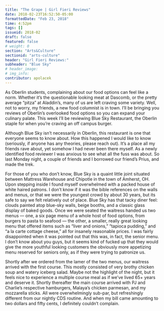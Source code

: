 ```yaml
---
title: "The Grape | Girl Fieri Reviews"
date: 2018-02-23T16:52:50-05:00
formattedDate: "Feb 23, 2018"
time: 4:52pm
tags: []
issueid: 2018-02
draft: false
featured: false
# weight: 0 
section: "Arts&Culture"
sectionid: "arts-culture"
header: "Girl Fieri Reviews:"
subheader: "Blue Sky"
# header_image:
# img_info: 
contributor: apolacek
---
```


As Oberlin students, complaining about our food options can feel like a norm. Whether it’s the questionable looking meat at Dascomb, or the pretty average “pitza” at Aladdin’s, many of us are left craving some variety. Well, not to worry, my friends, a new food columnist is in town. I’ll be bringing you reviews of Oberlin’s overlooked food options so you can expand your culinary palate. This week I’ll be reviewing Blue Sky Restaurant, the Oberlin staple for when you’re craving an off campus burger. 

Although Blue Sky isn’t necessarily in Oberlin, this restaurant is one that everyone seems to know about. How this happened I would like to know (seriously, if anyone has any theories, please reach out). It’s a place all my friends rave about, yet somehow I had never been there myself. As a newly identified food reviewer I was anxious to see what all the fuss was about. So last Monday night, a couple of friends and I borrowed our friend’s Prius, and made the trek. 

For those of you who don’t know, Blue Sky is a quaint little joint situated between Mattress Warehouse and Chipotle in the town of Amherst, OH. Upon stepping inside I found myself overwhelmed with a packed house of white haired patrons. I don’t know if it was the bible references on the walls and menus, or that we were the youngest crowd by about 30 years, but its safe to say we felt relatively out of place. Blue Sky has that tacky diner feel: clouds painted atop blue-sky walls, beige booths, and a classic glass display of baked goods. Once we were seated the waitress handed us two menus — one, a six page menu of a whole host of food options, from burgers to pasta to seafood — the other, a smaller, really great looking menu that offered items such as “liver and onions,” “tapioca pudding,” and “a la carte cottage cheese,” all for insanely reasonable prices. I was fairly disappointed when it was pointed out that this was, in fact, the senior menu. I don’t know about you guys, but it seems kind of fucked up that they would give the more youthful looking customers the obviously more appetizing menu reserved for seniors only, as if they were trying to patronize us. 

Shortly after we ordered from the lamer of the two menus, our waitress arrived with the first course. This mostly consisted of very brothy chicken soup and watery iceberg salad. Maybe not the highlight of the night, but it feels nice to experience a multiple course meal as if we’ve lived 65+ years and deserve it. Shortly thereafter the main course arrived with PJ and Charlie’s respective hamburgers, Malaya’s chicken parmesan, and my mozzarella sticks. All were overwhelmingly sub-par, but refreshingly different from our nightly CDS routine. And when my bill came amounting to two dollars and fifty cents, I definitely couldn’t complain. 
